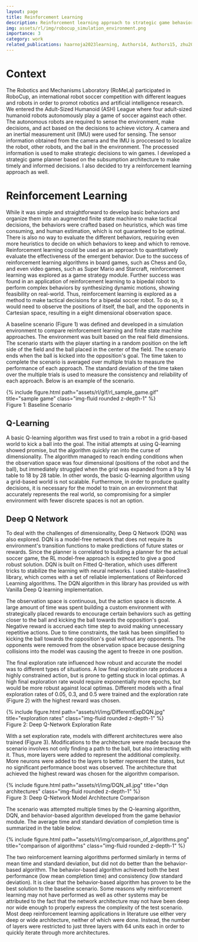 ```yaml
---
layout: page
title: Reinforcement Learning
description: Reinforcement learning approach to strategic game behavior
img: assets/rl/img/robocup_simulation_environment.png
importance: 3
category: work
related_publications: haarnoja2023learning, Authors14, Authors15, zhu2021deep, ibarz2021train, pathak2017curiosity, kaelbling1996reinforcement, florensa2018automatic, riedmiller2018learning, ahn2023development, carreras2003proposal
---
```


# Context
The Robotics and Mechanisms Laboratory (RoMeLa) participated in RoboCup, an international robot soccer competition with different leagues and robots in order to promot robotics and artificial intelligence research. We entered the Adult-Sized Humanoid (ASH) League where four adult-sized humanoid robots autonomously play a game of soccer against each other. The autonomous robots are required to sense the environment, make decisions, and act based on the decisions to achieve victory. A camera and an inertial measurement unit (IMU) were used for sensing. The sensor information obtained from the camera and the IMU is proccessed to localize the robot, other robots, and the ball in the environment. The processed information is used to make strategic decisions to win games. I developed a strategic game planner based on the subsumption architecture to make timely and informed decisions. I also decided to try a reinforcement learning approach as well.

# Reinforcement Learning
While it was simple and straightforward to develop basic behaviors and organize them into an augmented finite state machine to make tactical decisions, the behaviors were crafted based on heuristics, which was time consuming, and human estimation, which is not guaranteed to be optimal. There is also no way to evaluate the different behaviors, requiring even more heuristics to decide on which behaviors to keep and which to remove. Reinforcement learning could be used as an approach to quantitatively evaluate the effectiveness of the emergent behavior. Due to the success of reinforcement learning algorithms in board games, such as Chess and Go, and even video games, such as Super Mario and Starcraft, reinforcement learning was explored as a game strategy module. Further success was found in an application of reinforcement learning to a bipedal robot to perform complex behaviors by synthesizing dynamic motions, showing feasibility on real-world. Thus, reinforcement learning is explored as a method to make tactical decisions for a bipedal soccer robot. To do so, it would need to observe the positions of itself, the ball, and the opponents in Cartesian space, resulting in a eight dimensional observation space.

A baseline scenario (Figure 1) was defined and developed in a simulation environment to compare reinforcement learning and finite state machine approaches. The environment was built based on the real field dimensions. The scenario starts with the player starting in a random position on the left side of the field and the ball placed in the center of the field. The scenario ends when the ball is kicked into the opposition's goal. The time taken to complete the scenario is averaged over multiple trials to measure the performance of each approach. The standard deviation of the time taken over the multiple trials is used to measure the consistency and reliability of each approach. Below is an example of the scenario.

<div class="row">
    <div class="col">
    </div>
    <div class="col-8">
        {% include figure.html path="assets/rl/gif/rl_sample_game.gif" title="sample game" class="img-fluid rounded z-depth-1" %}
    </div>
    <div class="col">
    </div>
</div>
<div class="caption">
    Figure 1: Baseline Scenario
</div>

## Q-Learning
A basic Q-learning algorithm was first used to train a robot in a grid-based world to kick a ball into the goal. The initial attempts at using Q-learning showed promise, but the algorithm quickly ran into the curse of dimensionality. The algorithm managed to reach ending conditions when the observation space was four dimensional (positions of the robot and the ball), but immediately struggled when the grid was expanded from a 9 by 14 table to 18 by 28 table. In other words, the basic Q-learning algorithm using a grid-based world is not scalable. Furthermore, in order to produce quality decisions, it is necessary for the model to train on an environment that accurately represents the real world, so compromising for a simpler environment with fewer discrete spaces is not an option.

## Deep Q Network
To deal with the challenges of dimensionality, Deep Q Network (DQN) was also explored. DQN is a model-free network that does not require its environment's transition functions to make predictions of future states or rewards. Since the planner is correlated to building a planner for the actual soccer game, the RL model-free approach is expected to give a good robust solution. DQN is built on Fitted Q-Iteration, which uses different tricks to stabilize the learning with neural networks. I used stable-baseline3 library, which comes with a set of reliable implementations of Reinforced Learning algorithms. The DQN algorithm in this library has provided us with Vanilla Deep Q learning implementation.

The observation space is continuous, but the action space is discrete. A large amount of time was spent building a custom environment with strategically placed rewards to encourage certain behaviors such as getting closer to the ball and kicking the ball towards the opposition's goal. Negative reward is accrued each time step to avoid making unnecessary repetitive actions. Due to time constraints, the task has been simplified to kicking the ball towards the opposition's goal without any opponents. The opponents were removed from the observation space because designing collisions into the model was causing the agent to freeze in one position.

The final exploration rate influenced how robust and accurate the model was to different types of situations. A low final exploration rate produces a highly constrained action, but is prone to getting stuck in local optimas. A high final exploration rate would require exponentially more epochs, but would be more robust against local optimas. Different models with a final exploration rates of 0.05, 0.3, and 0.5 were trained and the exploration rate (Figure 2) with the highest reward was chosen.

<div class="row">
    <div class="col-sm mt-3 mt-md-0">
        {% include figure.html path="assets/rl/img/DifferentExpDQN.jpg" title="exploration rates" class="img-fluid rounded z-depth-1" %}
    </div>
</div>
<div class="caption">
    Figure 2: Deep Q-Network Exploration Rate
</div>

With a set exploration rate, models with different architectures were also trained (Figure 3). Modifications to the architecture were made because the scenario involves not only finding a path to the ball, but also interacting with it. Thus, more layers were added to represent the additional complexity. More neurons were added to the layers to better represent the states, but no significant performance boost was observed. The architecture that achieved the highest reward was chosen for the algorithm comparison.

<div class="row">
    <div class="col-sm mt-3 mt-md-0">
        {% include figure.html path="assets/rl/img/DQN_all.jpg" title="dqn architectures" class="img-fluid rounded z-depth-1" %}
    </div>
</div>
<div class="caption">
    Figure 3: Deep Q-Network Model Architecture Comparison
</div>

The scenario was attempted multiple times by the Q-learning algorithm, DQN, and behavior-based algorithm developed from the game behavior module. The average time and standard deviation of completion time is summarized in the table below.

<div class="row">
    <div class="col-sm mt-3 mt-md-0">
        {% include figure.html path="assets/rl/img/comparison_of_algorithms.png" title="comparison of algorithms" class="img-fluid rounded z-depth-1" %}
    </div>
</div>

The two reinforcement learning algorithms performed similarly in terms of mean time and standard deviation, but did not do better than the behavior-based algorithm. The behavior-based algorithm achieved both the best performance (low mean completion time) and consistency (low standard deviation). It is clear that the behavior-based algorithm has proven to be the best solution to the baseline scenario. Some reasons why reinforcement learning may not have performed as well as other systems may be attributed to the fact that the network architecture may not have been deep nor wide enough to properly express the complexity of the test scenario. Most deep reinforcement learning applications in literature use either very deep or wide architecture, neither of which were done. Instead, the number of layers were restricted to just three layers with 64 units each in order to quickly iterate through more architectures.


